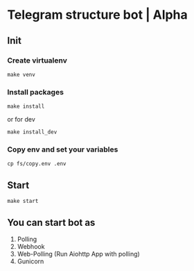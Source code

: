 # Telegram structure bot | Alpha

## Init

### Create virtualenv

`make venv`

### Install packages

`make install`

or for dev

`make install_dev`

### Copy env and set your variables

`cp fs/copy.env .env`

## Start

`make start` 

## You can start bot as 
  1. Polling
  2. Webhook
  3. Web-Polling (Run Aiohttp App with polling)
  4. Gunicorn
